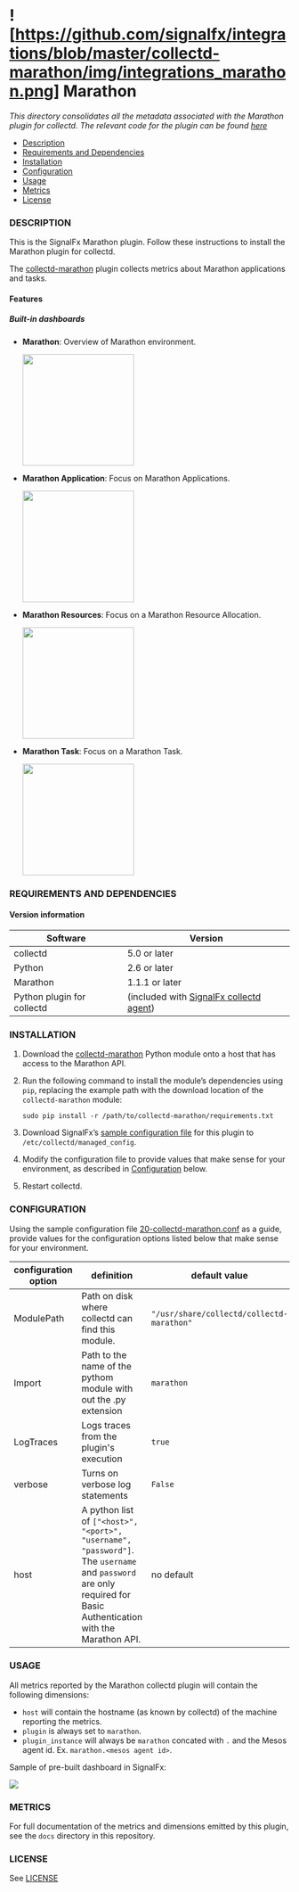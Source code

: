 # ![https://github.com/signalfx/integrations/blob/master/collectd-marathon/img/integrations_marathon.png] Marathon

_This directory consolidates all the metadata associated with the Marathon plugin for collectd.  The relevant code for the plugin can be found [here](https://github.com/signalfx/collectd-marathon)_

- [Description](#description)
- [Requirements and Dependencies](#requirements-and-dependencies)
- [Installation](#installation)
- [Configuration](#configuration)
- [Usage](#usage)
- [Metrics](#metrics)
- [License](#license)

### DESCRIPTION

This is the SignalFx Marathon plugin. Follow these instructions to install the Marathon plugin for collectd.

The [collectd-marathon](https://github.com/signalfx/collectd-marathon) plugin collects metrics about Marathon applications and tasks.

#### Features
##### Built-in dashboards

- **Marathon**: Overview of Marathon environment.

  [<img src='./img/dashboard_marathon_overview.png' width=200px>](./img/dashboard_marathon_overview.png)

- **Marathon Application**: Focus on Marathon Applications.

  [<img src='./img/dashboard_marathon_application.png' width=200px>](./img/dashboard_marathon_application.png)

- **Marathon Resources**: Focus on a Marathon Resource Allocation.

  [<img src='./img/dashboard_marathon_resources.png' width=200px>](./img/dashboard_marathon_resources.png)

- **Marathon Task**: Focus on a Marathon Task.

  [<img src='./img/dashboard_marathon_task.png' width=200px>](./img/dashboard_marathon_task.png)

### REQUIREMENTS AND DEPENDENCIES

#### Version information

| Software | Version      |
|----------|--------------|
| collectd | 5.0 or later |
| Python   | 2.6 or later |
| Marathon | 1.1.1 or later |
| Python plugin for collectd | (included with [SignalFx collectd agent](https://github.com/signalfx/integrations/tree/master/collectd)[](sfx_link:sfxcollectd)) |

### INSTALLATION

1.  Download the [collectd-marathon](https://github.com/signalfx/collectd-marathon) Python module onto a host that has access to the Marathon API.

1.  Run the following command to install the module’s dependencies using `pip`, replacing the example path with the download location of the `collectd-marathon` module:

    ```
    sudo pip install -r /path/to/collectd-marathon/requirements.txt
    ```

1.  Download SignalFx’s [sample configuration file](https://github.com/signalfx/integrations/blob/master/collectd-marathon/20-collectd-marathon.conf) for this plugin to `/etc/collectd/managed_config`.

1.  Modify the configuration file to provide values that make sense for your environment, as described in [Configuration](#configuration) below.

1.  Restart collectd.

### CONFIGURATION
Using the sample configuration file [20-collectd-marathon.conf](https://github.com/signalfx/integrations/blob/master/collectd-marathon/20-collectd-marathon.conf) as a guide, provide values for the configuration options listed below that make sense for your environment.

| configuration option | definition | default value |
| ---------------------|------------|---------------|
| ModulePath | Path on disk where collectd can find this module. | `"/usr/share/collectd/collectd-marathon"` |
| Import | Path to the name of the pythom module with out the .py extension | `marathon` |
| LogTraces | Logs traces from the plugin's execution | `true` |
| verbose | Turns on verbose log statements | `False` |
| host | A python list of `["<host>", "<port>", "username", "password"]`.  The `username` and `password` are only required for Basic Authentication with the Marathon API. |  no default |

### USAGE
All metrics reported by the Marathon collectd plugin will contain the following dimensions:

- `host` will contain the hostname (as known by collectd) of the machine reporting the metrics.
- `plugin` is always set to `marathon`.
- `plugin_instance` will always be `marathon` concated with `.` and the Mesos agent id. Ex. `marathon.<mesos agent id>`.

Sample of pre-built dashboard in SignalFx:

![](././img/dashboard_marathon_overview.png)

### METRICS
For full documentation of the metrics and dimensions emitted by this plugin, see the `docs` directory in this repository.

### LICENSE

See [LICENSE](./LICENSE)
